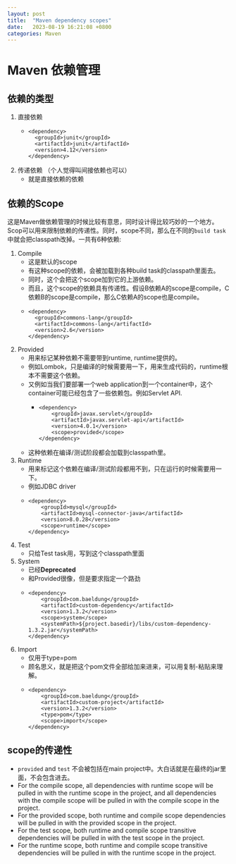 ```yaml
---
layout: post
title:  "Maven dependency scopes"
date:   2023-08-19 16:21:08 +0800
categories: Maven
---
```


# Maven 依赖管理
## 依赖的类型
1. 直接依赖
   - ```
     <dependency>
       <groupId>junit</groupId>
       <artifactId>junit</artifactId>
       <version>4.12</version>
     </dependency>
     ```
2. 传递依赖 （个人觉得叫间接依赖也可以）
   - 就是直接依赖的依赖

## 依赖的Scope
这是Maven做依赖管理的时候比较有意思，同时设计得比较巧妙的一个地方。Scop可以用来限制依赖的传递性。同时，scope不同，那么在不同的`build task`中就会把classpath改掉。一共有6种依赖:

1. Compile
   - 这是默认的scope
   - 有这种scope的依赖，会被加载到各种build task的classpath里面去。
   - 同时，这个会把这个scope加到它的上游依赖。
   - 而且，这个scope的依赖具有传递性。假设B依赖A的scope是compile，C依赖B的scope是compile，那么C依赖A的scope也是compile。
   - ```
     <dependency>
       <groupId>commons-lang</groupId>
       <artifactId>commons-lang</artifactId>
       <version>2.6</version>
     </dependency>
     ```
2. Provided
   - 用来标记某种依赖不需要带到runtime, runtime提供的。 
   - 例如Lombok，只是编译的时候需要用一下，用来生成代码的，runtime根本不需要这个依赖。
   - 又例如当我们要部署一个web application到一个container中，这个container可能已经包含了一些依赖包。例如Servlet API.
     - ```
       <dependency>
           <groupId>javax.servlet</groupId>
           <artifactId>javax.servlet-api</artifactId>
           <version>4.0.1</version>
           <scope>provided</scope>
       </dependency>
       ```
    - 这种依赖在编译/测试阶段都会加载到classpath里。
3. Runtime
   - 用来标记这个依赖在编译/测试阶段都用不到，只在运行的时候需要用一下。
   - 例如JDBC driver
   - ```
     <dependency>
         <groupId>mysql</groupId>
         <artifactId>mysql-connector-java</artifactId>
         <version>8.0.28</version>
         <scope>runtime</scope>
     </dependency>
     ```
4. Test
   - 只给Test task用，写到这个classpath里面
5. System
   - 已经**Deprecated**
   - 和Provided很像，但是要求指定一个路劲
   - ```
     <dependency>
         <groupId>com.baeldung</groupId>
         <artifactId>custom-dependency</artifactId>
         <version>1.3.2</version>
         <scope>system</scope>
         <systemPath>${project.basedir}/libs/custom-dependency-1.3.2.jar</systemPath>
     </dependency>
     ```
6. Import
   - 仅用于type=pom
   - 顾名思义，就是把这个pom文件全部给加来进来，可以用复制-粘贴来理解。
   - ```
     <dependency>
         <groupId>com.baeldung</groupId>
         <artifactId>custom-project</artifactId>
         <version>1.3.2</version>
         <type>pom</type>
         <scope>import</scope>
     </dependency>
     ```
## scope的传递性
- `provided` and `test` 不会被包括在main project中。大白话就是在最终的jar里面，不会包含进去。
- For the compile scope, all dependencies with runtime scope will be pulled in with the runtime scope in the project, and all dependencies with the compile scope will be pulled in with the compile scope in the project.
- For the provided scope, both runtime and compile scope dependencies will be pulled in with the provided scope in the project.
- For the test scope, both runtime and compile scope transitive dependencies will be pulled in with the test scope in the project.
- For the runtime scope, both runtime and compile scope transitive dependencies will be pulled in with the runtime scope in the project.